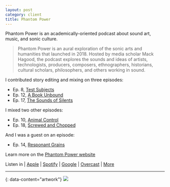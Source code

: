 ```yaml
---
layout: post
category: client
title: Phantom Power
---
```

Phantom Power is an academically-oriented podcast about sound art, music, and sonic culture.

> Phantom Power is an aural exploration of the sonic arts and humanities that launched in 2018. Hosted by media scholar Mack Hagood, the podcast explores the sounds and ideas of artists, technologists, producers, composers, ethnographers, historians, cultural scholars, philosophers, and others working in sound.

I contributed story editing and mixing on three episodes:
- Ep. 8, [Test Subjects](http://phantompod.org/2019/02/01/ep-8-test-subjects-mara-mills/)
- Ep. 12, [A Book Unbound](http://phantompod.org/2019/03/28/ep-12-a-book-unbound-jacob-smith/)
- Ep. 17, [The Sounds of Silents](http://phantompod.org/2019/11/01/ep-17-the-sounds-of-silents/)

I mixed two other episodes:
- Ep. 10, [Animal Control](http://phantompod.org/2019/03/01/animal-control-mandy-suzanne-wong-robbie-judkins-colleen-plumb/)
- Ep. 18, [Screwed and Chopped](http://phantompod.org/2019/12/20/screwed-and-chopped/)

And I was a guest on an episode:
- Ep. 14, [Responant Grains](http://phantompod.org/2019/05/24/resonant-grains/)

Learn more on the [Phantom Power website](http://phantompod.org/)


Listen in | [Apple](https://pod.link/1303643150.apple) | [Spotify](https://pod.link/1303643150.spotify) | [Google](https://pod.link/1303643150.google) | [Overcast](https://pod.link/1303643150.overcast) | [More](https://pod.link/1303643150)

---
{: data-content="artwork"}
![](http://phantompod.org/wp-content/uploads/powerpress/phantom_power_logo_final-306.jpg)

